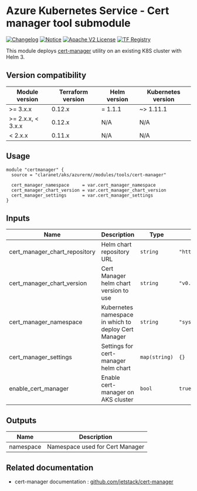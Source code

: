 # Azure Kubernetes Service - Cert manager tool submodule
[![Changelog](https://img.shields.io/badge/changelog-release-green.svg)](CHANGELOG.md) [![Notice](https://img.shields.io/badge/notice-copyright-yellow.svg)](NOTICE) [![Apache V2 License](https://img.shields.io/badge/license-Apache%20V2-orange.svg)](LICENSE) [![TF Registry](https://img.shields.io/badge/terraform-registry-blue.svg)](https://registry.terraform.io/modules/claranet/aks/azurerm)

This module deploys [cert-manager](https://cert-manager.io/docs/) utility on an existing K8S cluster with Helm 3.

## Version compatibility

| Module version    | Terraform version | Helm version | Kubernetes version |
|-------------------|-------------------|--------------|--------------------|
| >= 3.x.x          | 0.12.x            | = 1.1.1      | ~> 1.11.1          |
| >= 2.x.x, < 3.x.x | 0.12.x            | N/A          | N/A                |
| <  2.x.x          | 0.11.x            | N/A          | N/A                |

## Usage

```hcl
module "certmanager" {
  source = "claranet/aks/azurerm//modules/tools/cert-manager"

  cert_manager_namespace     = var.cert_manager_namespace
  cert_manager_chart_version = var.cert_manager_chart_version
  cert_manager_settings      = var.cert_manager_settings
}

```

## Inputs

| Name | Description | Type | Default | Required |
|------|-------------|------|---------|:--------:|
| cert\_manager\_chart\_repository | Helm chart repository URL | `string` | `"https://charts.jetstack.io"` | no |
| cert\_manager\_chart\_version | Cert Manager helm chart version to use | `string` | `"v0.13.0"` | no |
| cert\_manager\_namespace | Kubernetes namespace in which to deploy Cert Manager | `string` | `"system-cert-manager"` | no |
| cert\_manager\_settings | Settings for cert-manager helm chart | `map(string)` | `{}` | no |
| enable\_cert\_manager | Enable cert-manager on AKS cluster | `bool` | `true` | no |

## Outputs

| Name | Description |
|------|-------------|
| namespace | Namespace used for Cert Manager |

## Related documentation

- cert-manager documentation : [github.com/jetstack/cert-manager](https://github.com/jetstack/cert-manager)
